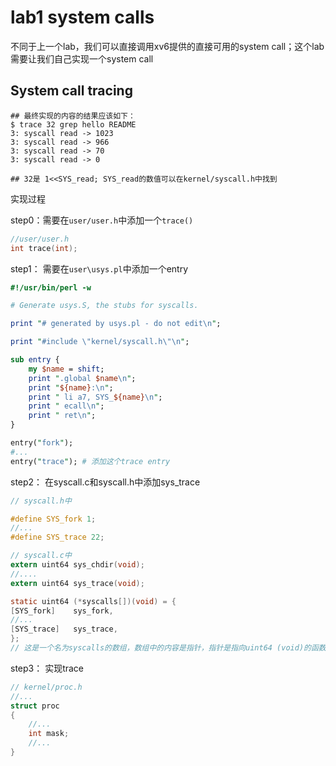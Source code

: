 

# lab1 system calls

不同于上一个lab，我们可以直接调用xv6提供的直接可用的system call；这个lab需要让我们自己实现一个system call



## System call tracing

 ```shell
 ## 最终实现的内容的结果应该如下：
 $ trace 32 grep hello README
 3: syscall read -> 1023
 3: syscall read -> 966
 3: syscall read -> 70
 3: syscall read -> 0
 
 ## 32是 1<<SYS_read; SYS_read的数值可以在kernel/syscall.h中找到
 ```

实现过程

step0：需要在`user/user.h`中添加一个`trace()`

```c
//user/user.h
int trace(int);
```



step1： 需要在`user\usys.pl`中添加一个entry

```perl
#!/usr/bin/perl -w

# Generate usys.S, the stubs for syscalls.

print "# generated by usys.pl - do not edit\n";

print "#include \"kernel/syscall.h\"\n";

sub entry {
    my $name = shift;
    print ".global $name\n";
    print "${name}:\n";
    print " li a7, SYS_${name}\n";
    print " ecall\n";
    print " ret\n";
}

entry("fork");
#...
entry("trace"); # 添加这个trace entry
```

step2： 在syscall.c和syscall.h中添加sys_trace

```c
// syscall.h中

#define SYS_fork 1;
//...
#define SYS_trace 22;

// syscall.c中
extern uint64 sys_chdir(void);
//....
extern uint64 sys_trace(void);

static uint64 (*syscalls[])(void) = {
[SYS_fork]    sys_fork,
//...
[SYS_trace]   sys_trace,
};
// 这是一个名为syscalls的数组，数组中的内容是指针，指针是指向uint64 (void)的函数的；
```

step3： 实现trace

```c
// kernel/proc.h
//...
struct proc
{
    //...
    int mask;
    //...
}
```


















































